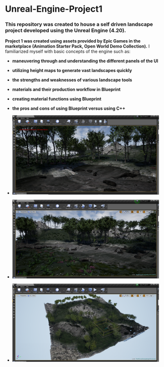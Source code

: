 # Unreal-Engine-Project1
### This repository was created to house a self driven landscape project developed using the Unreal Engine (4.20).

__Project 1 was created using assets provided by Epic Games in the marketplace (Animation Starter Pack, Open World Demo Collection).__ I familiarized myself with basic concepts of the engine such as: 

- __maneuvering through and understanding the different panels of the UI__
- __utilizing height maps to generate vast landscapes quickly__
- __the strengths and weaknesses of various landscape tools__
- __materials and their production workflow in Blueprint__
- __creating material functions using Blueprint__
- __the pros and cons of using Blueprint versus using C++__

- ![Project Still 1](https://github.com/TorreBarnes/Unreal-Engine-Project1/blob/master/Images/Stills.png)
- ![Project Still 2](https://github.com/TorreBarnes/Unreal-Engine-Project1/blob/master/Images/Stills%202.png)
- ![Project Still 3](https://github.com/TorreBarnes/Unreal-Engine-Project1/blob/master/Images/Stills%204.png)
